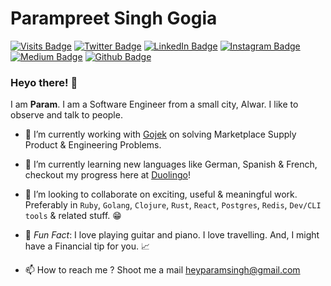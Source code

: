 

# Parampreet Singh Gogia
[![Visits Badge](https://badges.pufler.dev/visits/paramsingh96/paramsingh96)](paramsingh96.github.io)
[![Twitter Badge](https://img.shields.io/badge/Twitter-Profile-informational?style=flat&logo=twitter&logoColor=white&color=1CA2F1)](https://twitter.com/paramsingh96)
[![LinkedIn Badge](https://img.shields.io/badge/LinkedIn-Profile-informational?style=flat&logo=linkedin&logoColor=white&color=0D76A8)](https://www.linkedin.com/in/parampreet-singh-b13313a6/)
[![Instagram Badge](https://img.shields.io/badge/Instagram-Profile-informational?style=flat&logo=instagram&logoColor=white&color=8A3AB9)](https://instagram.com/paramsingh96)
[![Medium Badge](https://img.shields.io/badge/Medium-Profile-informational?style=flat&logo=medium&logoColor=white&color=0000CD)](https://medium.com/@paramsingh96)
[![Github Badge](https://img.shields.io/badge/Github-Profile-informational?style=flat&logo=github&logoColor=white&color=FAFAFA)](https://github.com/paramsingh96)

### Heyo there! 👋

I am **Param**. I am a Software Engineer from a small city, Alwar. I like to observe and talk to people.


- 🔭 I’m currently working with [Gojek] on solving Marketplace Supply Product & Engineering Problems.
- 🌱 I’m currently learning new languages like German, Spanish & French, checkout my progress here at [Duolingo]!
- 👯 I’m looking to collaborate on exciting, useful & meaningful work. Preferably in `Ruby`, `Golang`, `Clojure`, `Rust`, `React`, `Postgres`, `Redis`, `Dev/CLI tools` & related stuff. 😁

- 🎵 *Fun Fact*: I love playing guitar and piano. I love travelling. And, I might have a Financial tip for you. 📈

- 📫 How to reach me ? 
     Shoot me a mail [heyparamsingh@gmail.com]


[Gojek]: https://www.gojek.io/
[Duolingo]: https://duolingo.com/profile/paramsingh96
[Instagram]: https://www.instagram.com/paramsingh96
[Twitter]: https://www.twitter.com/paramsingh96
[LinkedIn]: https://www.linkedin.com/in/parampreet-singh-b13313a6/
[Github]: https://github.com/paramsingh96
[Medium]: https://medium.com/@paramsingh96
[heyparamsingh@gmail.com]: mailto:heyparamsingh@gmail.com

